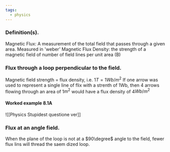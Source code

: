 ```yaml
---
tags:
  - physics
---
```

### Definition(s).
Magnetic Flux: A measurement of the total field that passes through a given area. Measured in 'weber' 
Magnetic Flux Density: the strength of a magnetic field of number of field lines per unit area (B)



### Flux through a loop perpendicular to the field. 
Magnetic field strength = flux density, i.e.
$1T = 1Wb$/$m^2$
If one arrow was used to represent a single line of flix with a strenth of 1Wb, then 4 arrows flowing through an area of 1$m^2$ would have a flux density of 4$Wb/m^2$


#### Worked example 8.1A

![[Physics Stupidest questione ver]]

### Flux at an angle field.
When the plane of the loop is not at a $90\degree$ angle to the field, fewer flux lins will thread the saem dized loop. 
